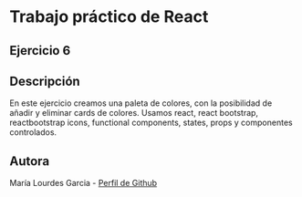 # Trabajo práctico de React
## Ejercicio 6
## Descripción
En este ejercicio creamos una paleta de colores, con la posibilidad de añadir y eliminar cards de colores. Usamos react, react bootstrap, reactbootstrap icons, functional components, states, props y componentes controlados.

## Autora
María Lourdes Garcia - [Perfil de Github](https://github.com/lourdesgarciafyl)